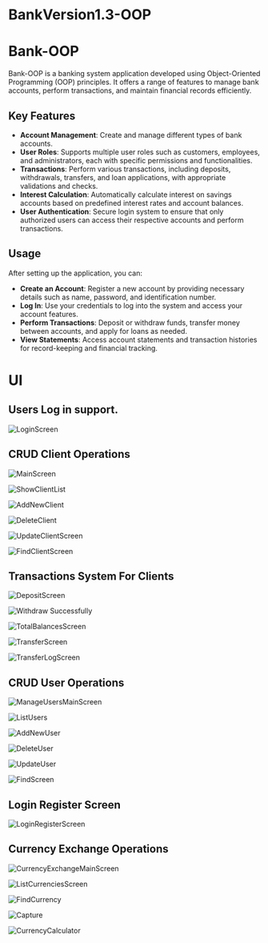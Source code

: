 # BankVersion1.3-OOP

# Bank-OOP

Bank-OOP is a banking system application developed using Object-Oriented Programming (OOP) principles. It offers a range of features to manage bank accounts, perform transactions, and maintain financial records efficiently.

## Key Features


- **Account Management**: Create and manage different types of bank accounts.
- **User Roles**: Supports multiple user roles such as customers, employees, and administrators, each with specific permissions and functionalities.
- **Transactions**: Perform various transactions, including deposits, withdrawals, transfers, and loan applications, with appropriate validations and checks.
- **Interest Calculation**: Automatically calculate interest on savings accounts based on predefined interest rates and account balances.
- **User Authentication**: Secure login system to ensure that only authorized users can access their respective accounts and perform transactions.

## Usage


After setting up the application, you can:

- **Create an Account**: Register a new account by providing necessary details such as name, password, and identification number.
- **Log In**: Use your credentials to log into the system and access your account features.
- **Perform Transactions**: Deposit or withdraw funds, transfer money between accounts, and apply for loans as needed.
- **View Statements**: Access account statements and transaction histories for record-keeping and financial tracking.

# UI
**Users Log in support.**
--
![LoginScreen](https://github.com/user-attachments/assets/34878ce0-32a0-4ef7-90a3-aa4d1bdc245b)

**CRUD Client Operations**
--
![MainScreen](https://github.com/user-attachments/assets/7698fb84-055b-4389-89f7-b57692f30d32)

![ShowClientList](https://github.com/user-attachments/assets/0a4b0897-51b6-41c0-bc99-2663ad48c6ad)

![AddNewClient](https://github.com/user-attachments/assets/28fc3553-1b04-4ae2-a457-cdf4edbdc7a8)

![DeleteClient](https://github.com/user-attachments/assets/4486b47c-44d2-47a6-8f83-481efdac3add)

![UpdateClientScreen](https://github.com/user-attachments/assets/841a4444-b958-4a1d-b882-9e96a51321bd)

![FindClientScreen](https://github.com/user-attachments/assets/d365fafe-bc68-4f43-9ef5-b39769db7ca2)


**Transactions System For Clients**
--
![DepositScreen](https://github.com/user-attachments/assets/883d78b4-9ee8-496b-ba99-d2279c458cdf)

![Withdraw Successfully](https://github.com/user-attachments/assets/323eca2f-cf26-4587-9579-b1109929516b)

![TotalBalancesScreen](https://github.com/user-attachments/assets/2690f4ba-9f1b-4c80-be6b-6c55bcc24479)

![TransferScreen](https://github.com/user-attachments/assets/7b6a2e30-5eb3-40c3-8d5a-af6c1924343f)

![TransferLogScreen](https://github.com/user-attachments/assets/ed650a69-1a6d-4121-803a-3e8af7001538)

**CRUD User Operations**
--
![ManageUsersMainScreen](https://github.com/user-attachments/assets/60e3c3d9-3b0e-4dcb-b949-612c4738d1f8)

![ListUsers](https://github.com/user-attachments/assets/66c6f9c6-6866-41af-869d-1d71a3857be6)

![AddNewUser](https://github.com/user-attachments/assets/45f6bb59-0865-4adb-913f-d690efa91cef)

![DeleteUser](https://github.com/user-attachments/assets/f4d914e0-0814-4ea3-975d-ea33e5d0d645)

![UpdateUser](https://github.com/user-attachments/assets/63daa2f2-7589-489f-832c-b39cfe0cb9f4)

![FindScreen](https://github.com/user-attachments/assets/1bdf89a6-c4b7-46c5-9ffa-91c0aff78e63)

**Login Register Screen**
--
![LoginRegisterScreen](https://github.com/user-attachments/assets/d288373e-9a75-4705-a726-b37ce7b6190f)

## Currency Exchange Operations
![CurrencyExchangeMainScreen](https://github.com/user-attachments/assets/9e3088bf-94e3-4d23-b4e1-a77aa89c9af8)

![ListCurrenciesScreen](https://github.com/user-attachments/assets/e5229459-581e-4f87-ae44-8c5171d8efb1)

![FindCurrency](https://github.com/user-attachments/assets/104a5c08-4bde-4146-9e13-bf0c3e94fc70)

![Capture](https://github.com/user-attachments/assets/010d9830-95eb-428f-a64f-c72237b773ac)

![CurrencyCalculator](https://github.com/user-attachments/assets/65516283-be9c-44df-9437-84f01951abba)
















